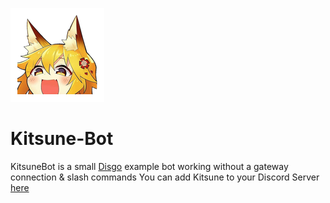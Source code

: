 ![KitsuneBoit](.github/KitsuneBot.png)

# Kitsune-Bot

KitsuneBot is a small [Disgo](https://github.com/DisgoOrg/disgo) example bot working without a gateway connection & slash commands
You can add Kitsune to your Discord Server [here](https://discord.com/oauth2/authorize?client_id=817862315734466581&scope=applications.commands)
